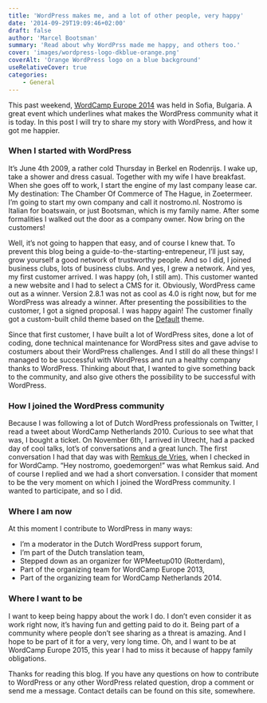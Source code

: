 ```yaml
---
title: 'WordPress makes me, and a lot of other people, very happy'
date: '2014-09-29T19:09:46+02:00'
draft: false
author: 'Marcel Bootsman'
summary: 'Read about why WordPrss made me happy, and others too.'
cover: 'images/wordpress-logo-dkblue-orange.png'
coverAlt: 'Orange WordPress logo on a blue background'
useRelativeCover: true
categories:
    - General
---
```

This past weekend, [WordCamp Europe 2014](http://2014.europe.wordcamp.org/ "WordCamp Europe 2014") was held in Sofia, Bulgaria. A great event which underlines what makes the WordPress community what it is today. In this post I will try to share my story with WordPress, and how it got me happier.

### When I started with WordPress

It’s June 4th 2009, a rather cold Thursday in Berkel en Rodenrijs. I wake up, take a shower and dress casual. Together with my wife I have breakfast. When she goes off to work, I start the engine of my last company lease car. My destination: The Chamber Of Commerce of The Hague, in Zoetermeer. I’m going to start my own company and call it nostromo.nl. Nostromo is Italian for boatswain, or just Bootsman, which is my family name. After some formalities I walked out the door as a company owner. Now bring on the customers!

Well, it’s not going to happen that easy, and of course I knew that. To prevent this blog being a guide-to-the-starting-entrepeneur, I’ll just say, grow yourself a good network of trustworthy people. And so I did, I joined business clubs, lots of business clubs. And yes, I grew a network. And yes, my first customer arrived. I was happy (oh, I still am). This customer wanted a new website and I had to select a CMS for it. Obviously, WordPress came out as a winner. Version 2.8.1 was not as cool as 4.0 is right now, but for me WordPress was already a winner. After presenting the possibilities to the customer, I got a signed proposal. I was happy again! The customer finally got a custom-built child theme based on the [Default](https://wordpress.org/themes/default "WordPress Default Theme") theme.

Since that first customer, I have built a lot of WordPress sites, done a lot of coding, done technical maintenance for WordPress sites and gave advise to costumers about their WordPress challenges. And I still do all these things! I managed to be successful with WordPress and run a healthy company thanks to WordPress. Thinking about that, I wanted to give something back to the community, and also give others the possibility to be successful with WordPress.

### How I joined the WordPress community

Because I was following a lot of Dutch WordPress professionals on Twitter, I read a tweet about WordCamp Netherlands 2010. Curious to see what that was, I bought a ticket. On November 6th, I arrived in Utrecht, had a packed day of cool talks, lot’s of conversations and a great lunch. The first conversation I had that day was with [Remkus de Vries](https://twitter.com/remkusdevries), when I checked in for WordCamp. “Hey nostromo, goedemorgen!” was what Remkus said. And of course I replied and we had a short conversation. I consider that moment to be the very moment on which I joined the WordPress community. I wanted to participate, and so I did.

### Where I am now

At this moment I contribute to WordPress in many ways:

- I’m a moderator in the Dutch WordPress support forum,
- I’m part of the Dutch translation team,
- Stepped down as an organizer for WPMeetup010 (Rotterdam),
- Part of the organizing team for WordCamp Europe 2013,
- Part of the organizing team for WordCamp Netherlands 2014.

### Where I want to be

I want to keep being happy about the work I do. I don’t even consider it as work right now, it’s having fun and getting paid to do it. Being part of a community where people don’t see sharing as a threat is amazing. And I hope to be part of it for a very, very long time. Oh, and I want to be at WordCamp Europe 2015, this year I had to miss it because of happy family obligations.

Thanks for reading this blog. If you have any questions on how to contribute to WordPress or any other WordPress related question, drop a comment or send me a message. Contact details can be found on this site, somewhere.